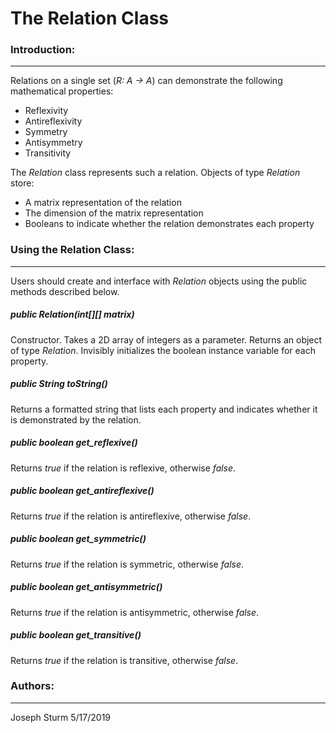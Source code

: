 # The Relation Class

### Introduction:
---
Relations on a single set (*R: A -> A*) can demonstrate the following mathematical properties:

+ Reflexivity
+ Antireflexivity
+ Symmetry
+ Antisymmetry
+ Transitivity

The *Relation* class represents such a relation. Objects of type *Relation* store:

+ A matrix representation of the relation
+ The dimension of the matrix representation
+ Booleans to indicate whether the relation demonstrates each property

### Using the Relation Class:
---
Users should create and interface with *Relation* objects using the public methods described below.

##### **public Relation(int[][] matrix)**
Constructor. Takes a 2D array of integers as a parameter. Returns an object of type *Relation*. Invisibly initializes the boolean instance variable for each property.

##### **public String toString()**
Returns a formatted string that lists each property and indicates whether it is demonstrated by the relation.

##### **public boolean get_reflexive()**
Returns *true* if the relation is reflexive, otherwise *false*.

##### **public boolean get_antireflexive()**
Returns *true* if the relation is antireflexive, otherwise *false*.

##### **public boolean get_symmetric()**
Returns *true* if the relation is symmetric, otherwise *false*.

##### **public boolean get_antisymmetric()**
Returns *true* if the relation is antisymmetric, otherwise *false*.

##### **public boolean get_transitive()**
Returns *true* if the relation is transitive, otherwise *false*.

### Authors:
---
Joseph Sturm 
5/17/2019